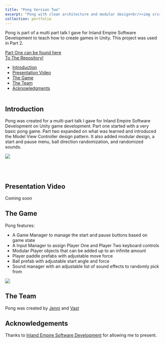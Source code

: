 ```yaml
---
title: "Pong Version Two"
excerpt: "Pong with clean architecture and modular design<br/><img src='https://media.giphy.com/media/rqZEANWU5nesnvJ84c/giphy.gif'>"
collection: portfolio
---
```


Pong is part of a multi part talk I gave for Inland Empire Software Development to teach how to create games in Unity. This project was used in Part 2. 

[Part One can be found here](https://github.com/JenniTheDev/Pong)<br>
[To The Repository!](https://github.com/JenniTheDev/Pong_IESD)

* [Introduction](#Introduction)
* [Presentation Video](#Presentation)
* [The Game](#Game)
* [The Team](#Team)
* [Acknowledgments](#Ack)
<br><br>

## Introduction <a name="Introduction"></a> <br>
Pong was created for a multi-part talk I gave for Inland Empire Software Development on Unity game development. Part one started with a very basic pong game. Part two expanded on what was learned and introduced the Model View Controller design pattern. It also added modular design, a start and pause menu, ball direction randomization, and randomized sounds.

![](https://media.giphy.com/media/rqZEANWU5nesnvJ84c/giphy.gif)

<br><br>
## Presentation Video <a name="Presentation"></a> <br>
Coming soon

## The Game <a name="Game"></a> <br>
Pong features:
 - A Game Manager to manage the start and pause buttons based on game state
 - A Input Manager to assign Player One and Player Two keyboard controls
 - Modular Player objects that can be added up to an infinite amount
 - Player paddle prefabs with adjustable move force
 - Ball prefab with adjustable start angle and force
 - Sound manager with an adjustable list of sound effects to randomly pick from 

![](https://media.giphy.com/media/py3gpVED8QIbgKGYhq/giphy.gif)

## The Team <a name="Team"></a> <br>
Pong was created by [Jenni](http://jennithe.dev) and [Vast](https://github.com/Vastlee)

## Acknowledgements <a name="Ack"></a> <br>
Thanks to [Inland Empire Software Development](https://www.iesd.com/) for allowing me to present.
